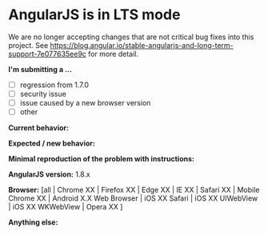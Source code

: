 # AngularJS is in LTS mode
We are no longer accepting changes that are not critical bug fixes into this project.
See https://blog.angular.io/stable-angularjs-and-long-term-support-7e077635ee9c for more detail.

<!--
IF YOU DON'T FILL OUT THE FOLLOWING INFORMATION WE MIGHT CLOSE YOUR ISSUE WITHOUT INVESTIGATION
-->

<!--
- For *SUPPORT QUESTIONS*, use one of the
[support channels](https://github.com/angular/angular.js/blob/master/CONTRIBUTING.md#question).
- Before submitting, please **SEARCH GITHUB** for a similar issue or PR. -->

**I'm submitting a ...**
<!-- (check one with "x") -->
- [ ] regression from 1.7.0
- [ ] security issue
- [ ] issue caused by a new browser version
- [ ] other <!--(Please do not submit support requests here - see above)-->

**Current behavior:**
<!-- Describe how the bug manifests / how the current features are insufficient. -->

**Expected / new behavior:**
<!-- Describe what the behavior would be without the bug / how the feature would improve AngularJS -->

**Minimal reproduction of the problem with instructions:**
<!--
If the current behavior is a bug or you can illustrate your feature request better with an example,
please provide the *STEPS TO REPRODUCE* and if possible a *MINIMAL DEMO* of the problem via
https://plnkr.co or similar (you can use this template as a starting point: http://plnkr.co/edit/tpl:yBpEi4).
-->

**AngularJS version:** 1.8.x
<!-- Check whether this is still an issue in the most recent stable or in the snapshot AngularJS
version (https://code.angularjs.org/snapshot/) -->

**Browser:** [all | Chrome XX | Firefox XX | Edge XX | IE XX | Safari XX | Mobile Chrome XX | Android X.X Web Browser | iOS XX Safari | iOS XX UIWebView | iOS XX WKWebView | Opera XX ]
<!-- All browsers where this could be reproduced (and Operating System if relevant) -->

**Anything else:**
<!-- e.g. stacktraces, related issues, suggestions how to fix -->
